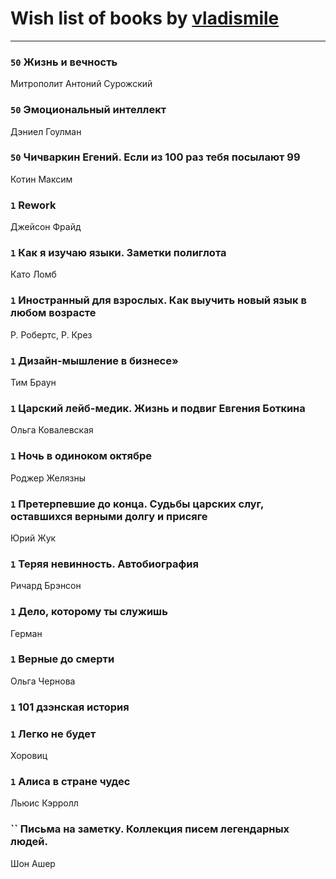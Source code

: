 # Wish list of books by [vladismile](https://www.facebook.com/app_scoped_user_id/1467491296661560/)
---

### `50` Жизнь и вечность
Митрополит Антоний Сурожский

### `50` Эмоциональный интеллект
Дэниел Гоулман

### `50` Чичваркин Егений. Если из 100 раз тебя посылают 99
Котин Максим

### `1` Rework
Джейсон Фрайд

### `1` Как я изучаю языки. Заметки полиглота
Като Ломб

### `1` Иностранный для взрослых. Как выучить новый язык в любом возрасте
Р. Робертс, Р. Крез

### `1` Дизайн-мышление в бизнесе»
Тим Браун

### `1` Царский лейб-медик. Жизнь и подвиг Евгения Боткина
Ольга Ковалевская

### `1` Ночь в одиноком октябре
Роджер Желязны

### `1` Претерпевшие до конца. Судьбы царских слуг, оставшихся верными долгу и присяге
Юрий Жук

### `1` Теряя невинность. Автобиография
Ричард Брэнсон

### `1` Дело, которому ты служишь
Герман

### `1` Верные до смерти
Ольга Чернова

### `1` 101 дзэнская история

### `1` Легко не будет
Хоровиц

### `1` Алиса в стране чудес
Льюис Кэрролл

### `` Письма на заметку. Коллекция писем легендарных людей.
Шон Ашер

